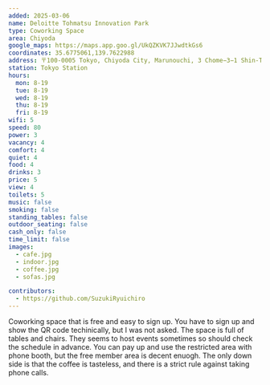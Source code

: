 ```yaml
---
added: 2025-03-06
name: Deloitte Tohmatsu Innovation Park
type: Coworking Space
area: Chiyoda
google_maps: https://maps.app.goo.gl/UkQZKVK7JJwdtkGs6
coordinates: 35.6775061,139.7622988
address: 〒100-0005 Tokyo, Chiyoda City, Marunouchi, 3 Chome−3−1 Shin-Tokyo Building, 8F
station: Tokyo Station
hours:
  mon: 8-19
  tue: 8-19
  wed: 8-19
  thu: 8-19
  fri: 8-19
wifi: 5
speed: 80
power: 3
vacancy: 4
comfort: 4
quiet: 4
food: 4
drinks: 3
price: 5
view: 4
toilets: 5
music: false
smoking: false
standing_tables: false
outdoor_seating: false
cash_only: false
time_limit: false
images:
  - cafe.jpg
  - indoor.jpg
  - coffee.jpg
  - sofas.jpg

contributors:
  - https://github.com/SuzukiRyuichiro
---
```


Coworking space that is free and easy to sign up. You have to sign up and show the QR code techinically, but I was not asked. The space is full of tables and chairs. They seems to host events sometimes so should check the schedule in advance. You can pay up and use the restricted area with phone booth, but the free member area is decent enuogh. The only down side is that the coffee is tasteless, and there is a strict rule against taking phone calls.
